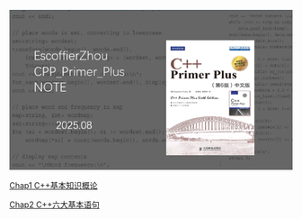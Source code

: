 ![image-20250722212934663](./assets/image-20250722212934663.png)

[Chap1 C++基本知识概论](https://github.com/EscoffierZhou/CPP_Primer_Plus_NOTE/blob/main/Chap1%20Introduction.md)

[Chap2 C++六大基本语句](https://github.com/EscoffierZhou/CPP_Primer_Plus_NOTE/blob/main/Chap2%20Start%20C%2B%2B.md)
